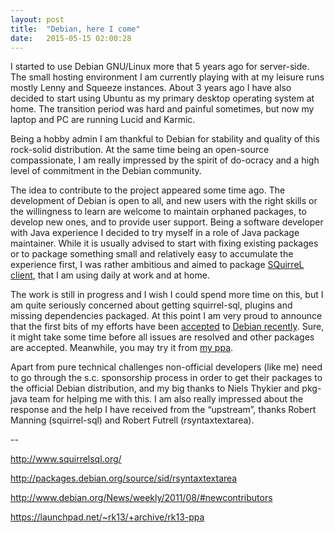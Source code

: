 ```yaml
---
layout: post
title:  "Debian, here I come"
date:   2015-05-15 02:00:28
---
```


I started to use Debian GNU/Linux more that 5 years ago for server-side. The small hosting environment I am currently playing with at my leisure runs mostly Lenny and Squeeze instances. About 3 years ago I have also decided to start using Ubuntu as my primary desktop operating system at home. The transition period was hard and painful sometimes, but now my laptop and PC are running Lucid and Karmic.

Being a hobby admin I am thankful to Debian for stability and quality of this rock-solid distribution. At the same time being an open-source compassionate, I am really impressed by the spirit of do-ocracy and a high level of commitment in the Debian community.

The idea to contribute to the project appeared some time ago. The development of Debian is open to all, and new users with the right skills or the willingness to learn are welcome to maintain orphaned packages, to develop new ones, and to provide user support. Being a software developer with Java experience I decided to try myself in a role of Java package maintainer.  While it is usually advised to start with fixing existing packages or to package something small and relatively easy to accumulate the experience first, I was rather ambitious and aimed to package [SQuirreL client][squirrelsql], that I am using daily at work and at home.

The work is still in progress and I wish I could spend more time on this, but I am quite seriously concerned about getting squirrel-sql, plugins and missing dependencies packaged. At this point I am very proud to announce that the first bits of my efforts have been [accepted][rsyntaxtextarea] to [Debian recently][debian-news]. Sure, it might take some time before all issues are resolved and other packages are accepted. Meanwhile, you may try it from [my ppa][ppa].

Apart from pure technical challenges non-official developers (like me) need to go through the s.c. sponsorship process in order to get their packages to the official Debian distribution,  and my big thanks to Niels Thykier and pkg-java team for helping me with this. I am also really impressed about the response  and the help I have received from the “upstream”, thanks Robert Manning (squirrel-sql) and Robert Futrell (rsyntaxtextarea).

--

http://www.squirrelsql.org/

http://packages.debian.org/source/sid/rsyntaxtextarea

http://www.debian.org/News/weekly/2011/08/#newcontributors

https://launchpad.net/~rk13/+archive/rk13-ppa

[squirrelsql]: http://www.squirrelsql.org/
[rsyntaxtextarea]: http://packages.debian.org/source/sid/rsyntaxtextarea
[debian-news]: http://www.debian.org/News/weekly/2011/08/#newcontributors
[ppa]: https://launchpad.net/~rk13/+archive/rk13-ppa

